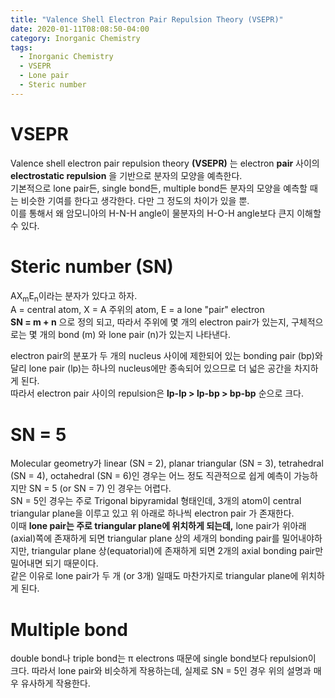 ```yaml
---
title: "Valence Shell Electron Pair Repulsion Theory (VSEPR)"
date: 2020-01-11T08:08:50-04:00
category: Inorganic Chemistry
tags:
  - Inorganic Chemistry
  - VSEPR
  - Lone pair
  - Steric number
---
```


# VSEPR
Valence shell electron pair repulsion theory __(VSEPR)__ 는 electron __pair__ 사이의 __electrostatic repulsion__ 을 기반으로 분자의 모양을 예측한다.  
기본적으로 lone pair든, single bond든, multiple bond든 분자의 모양을 예측할 때는 비슷한 기여를 한다고 생각한다. 다만 그 정도의 차이가 있을 뿐.  
이를 통해서 왜 암모니아의 H-N-H angle이 물분자의 H-O-H angle보다 큰지 이해할 수 있다.  

# Steric number (SN)
AX<sub>m</sub>E<sub>n</sub>이라는 분자가 있다고 하자.  
A = central atom, X = A 주위의 atom, E = a lone "pair" electron  
__SN = m + n__ 으로 정의 되고, 따라서 주위에 몇 개의 electron pair가 있는지, 구체적으로는 몇 개의 bond (m) 와 lone pair (n)가 있는지 나타낸다.  

electron pair의 분포가 두 개의 nucleus 사이에 제한되어 있는 bonding pair (bp)와 달리 lone pair (lp)는 하나의 nucleus에만 종속되어 있으므로 더 넓은 공간을 차지하게 된다.  
따라서 electron pair 사이의 repulsion은 __lp-lp > lp-bp > bp-bp__ 순으로 크다.  

# SN = 5
Molecular geometry가 linear (SN = 2), planar triangular (SN = 3), tetrahedral (SN = 4), octahedral (SN = 6)인 경우는 어느 정도 직관적으로 쉽게 예측이 가능하지만 SN = 5  (or SN = 7) 인 경우는 어렵다.  
SN = 5인 경우는 주로 Trigonal bipyramidal 형태인데, 3개의 atom이 central triangular plane을 이루고 있고 위 아래로 하나씩 electron pair 가 존재한다.  
이때 __lone pair는 주로 triangular plane에 위치하게 되는데,__ lone pair가 위아래(axial)쪽에 존재하게 되면 triangular plane 상의 세개의 bonding pair를 밀어내야하지만, triangular plane 상(equatorial)에 존재하게 되면 2개의 axial bonding pair만 밀어내면 되기 때문이다.  
같은 이유로 lone pair가 두 개 (or 3개) 일때도 마찬가지로 triangular plane에 위치하게 된다.  

# Multiple bond
double bond나 triple bond는 π electrons 때문에 single bond보다 repulsion이 크다. 따라서 lone pair와 비슷하게 작용하는데, 실제로 SN = 5인 경우 위의 설명과 매우 유사하게 작용한다.  

